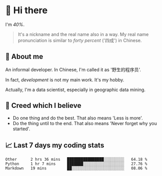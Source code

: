 # 👋 Hi there

I'm *40%*.

> It's a nickname and the real name also in a way.
> My real name pronunciation is similar to *forty percent* ('四成') in Chinese.

## :speech_balloon: About me

An informal developer. In Chinese, I'm called it as '野生的程序员'.

In fact, _development_ is not my main work. It's my hobby.

Actually, I'm a data scientist, especially in geographic data mining.

## :see_no_evil: Creed which I believe

- Do one thing and do the best. That also means 'Less is more'.
- Do the thing until to the end. That also means 'Never forget why you started'.

## :chart_with_upwards_trend: Last 7 days my coding stats

<!--START_SECTION:waka-->

```text
Other      2 hrs 36 mins   ████████████████░░░░░░░░░   64.18 %
Python     1 hr 7 mins     ███████░░░░░░░░░░░░░░░░░░   27.76 %
Markdown   19 mins         ██░░░░░░░░░░░░░░░░░░░░░░░   08.06 %
```

<!--END_SECTION:waka-->
